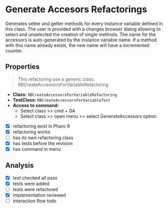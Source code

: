 # Generate Accesors Refactorings

Generates setter and getter methods for every instance variable defined in this class. The user is provided with a changes browser dialog allowing to select and unselected the creation of single methods. The name for the accessors is auto-generated by the instance variable name. If a method with this name already exists, the new name will have a incremented counter.

## Properties

> This refactoring use a generic class: RBCreateAccessorsForVariableRefactoring

- **Class:** ```RBCreateAccessorsForVariableRefactoring```
- **TestClass:** ```RBCreateAccessorsForVariableTest```
- **Access to command:** 
    - Select class >> cmd + GA
    - Select class >> open menu >> select GenerateAccessors option
- [x] refactoring exist in Pharo 9
- [x] refactoring works 
- [ ] has its own refactoring class  
- [x] has tests before the revision
- [x] has command in menu

## Analysis

- [x] test checked all pass
- [x] tests were added
- [ ] tests were refactored
- [x] implementation reviewed
- [ ] interaction flow todo